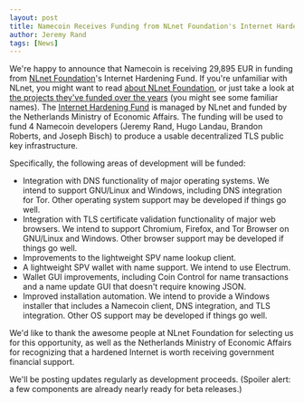 ```yaml
---
layout: post
title: Namecoin Receives Funding from NLnet Foundation's Internet Hardening Fund
author: Jeremy Rand
tags: [News]
---
```


We're happy to announce that Namecoin is receiving 29,895 EUR in funding from [NLnet Foundation](https://nlnet.nl/)'s Internet Hardening Fund.  If you're unfamiliar with NLnet, you might want to read [about NLnet Foundation](https://nlnet.nl/foundation/), or just take a look at [the projects they've funded over the years](https://nlnet.nl/thema/index.html) (you might see some familiar names).  The [Internet Hardening Fund](https://nlnet.nl/internethardening/) is managed by NLnet and funded by the Netherlands Ministry of Economic Affairs.  The funding will be used to fund 4 Namecoin developers (Jeremy Rand, Hugo Landau, Brandon Roberts, and Joseph Bisch) to produce a usable decentralized TLS public key infrastructure.

Specifically, the following areas of development will be funded:

* Integration with DNS functionality of major operating systems.  We intend to support GNU/Linux and Windows, including DNS integration for Tor.  Other operating system support may be developed if things go well.
* Integration with TLS certificate validation functionality of major web browsers.  We intend to support Chromium, Firefox, and Tor Browser on GNU/Linux and Windows.  Other browser support may be developed if things go well.
* Improvements to the lightweight SPV name lookup client.
* A lightweight SPV wallet with name support.  We intend to use Electrum.
* Wallet GUI improvements, including Coin Control for name transactions and a name update GUI that doesn't require knowing JSON.
* Improved installation automation.  We intend to provide a Windows installer that includes a Namecoin client, DNS integration, and TLS integration.  Other OS support may be developed if things go well.

We'd like to thank the awesome people at NLnet Foundation for selecting us for this opportunity, as well as the Netherlands Ministry of Economic Affairs for recognizing that a hardened Internet is worth receiving government financial support.

We'll be posting updates regularly as development proceeds.  (Spoiler alert: a few components are already nearly ready for beta releases.)
